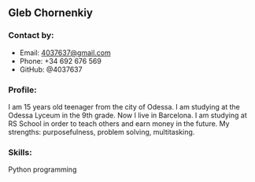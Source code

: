 ## Gleb Chornenkiy


  

### Contact by: 

- Email:  4037637@gmail.com
- Phone: +34 692 676 569 
- GitHub: @4037637 

 ### Profile:

 I am 15 years old teenager from the city of Odessa. I am studying at the Odessa Lyceum in the 9th grade. Now I live in Barcelona. I am studying at RS School in order to teach others and earn money in the future. My strengths: purposefulness, problem solving, multitasking.

  ### Skills:

  Python programming

  

